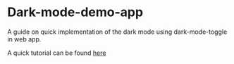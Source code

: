 # Dark-mode-demo-app
A guide on quick implementation of the dark mode using dark-mode-toggle in web app.

A quick tutorial can be found [here](https://dev.to/waahab/how-to-quickly-add-dark-mode-to-your-web-app-in-just-3-steps-3i0i) 
